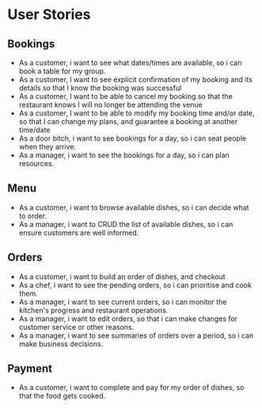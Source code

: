 # User Stories

## Bookings

- As a customer, i want to see what dates/times are available, so i can book a table for my group.
- As a customer, I want to see explicit confirmation of my booking and its details so that I know the booking was successful
- As a customer, I want to be able to cancel my booking so that the restaurant knows I will no longer be attending the venue
- As a customer, I want to be able to modify my booking time and/or date, so that I can change my plans, and guarantee a booking at another time/date
- As a door bitch, i want to see bookings for a day, so i can seat people when they arrive.
- As a manager, i want to see the bookings for a day, so i can plan resources.

## Menu

- As a customer, i want to browse available dishes, so i can decide what to order.
- As a manager, i want to CRUD the list of available dishes, so i can ensure customers are well informed.

## Orders

- As a customer, i want to build an order of dishes, and checkout
- As a chef, i want to see the pending orders, so i can prioritise and cook them.
- As a manager, i want to see current orders, so i can monitor the kitchen's progress and restaurant operations.
- As a manager, i want to edit orders, so that i can make changes for customer service or other reasons.
- As a manager, i want to see summaries of orders over a period, so i can make business decisions.

## Payment

- As a customer, i want to complete and pay for my order of dishes, so that the food gets cooked.
